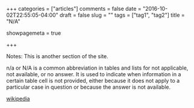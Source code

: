 +++
categories = ["articles"]
comments = false
date = "2016-10-02T22:55:05-04:00"
draft = false
slug = ""
tags = ["tag1", "tag2"]
title = "N/A"

showpagemeta = true

+++

Notes: This is another section of the site.

n/a or N/A is a common abbreviation in tables and lists for not applicable, not available, or no answer. It is used to indicate when information in a certain table cell is not provided, either because it does not apply to a particular case in question or because the answer is not available.

[wikipedia](https://en.wikipedia.org/wiki/N/a)
